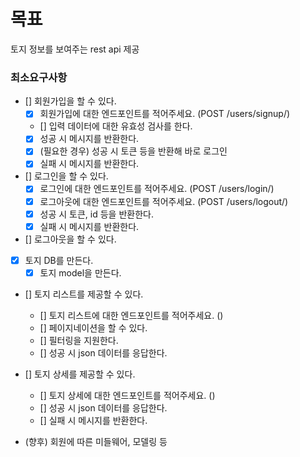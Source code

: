 # 목표

토지 정보를 보여주는 rest api 제공

### 최소요구사항

- [] 회원가입을 할 수 있다.
  - [x] 회원가입에 대한 엔드포인트를 적어주세요. (POST /users/signup/)
  - [] 입력 데이터에 대한 유효성 검사를 한다.
  - [x] 성공 시 메시지를 반환한다.
  - [x] (필요한 경우) 성공 시 토큰 등을 반환해 바로 로그인
  - [x] 실패 시 메시지를 반환한다.
- [] 로그인을 할 수 있다.
  - [x] 로그인에 대한 엔드포인트를 적어주세요. (POST /users/login/)
  - [x] 로그아웃에 대한 엔드포인트를 적어주세요. (POST /users/logout/)
  - [x] 성공 시 토큰, id 등을 반환한다.
  - [x] 실패 시 메시지를 반환한다.
- [] 로그아웃을 할 수 있다.
- [x] 토지 DB를 만든다.
  - [x] 토지 model을 만든다.
- [] 토지 리스트를 제공할 수 있다.
  - [] 토지 리스트에 대한 엔드포인트를 적어주세요. ()
  - [] 페이지네이션을 할 수 있다.
  - [] 필터링을 지원한다.
  - [] 성공 시 json 데이터를 응답한다.
- [] 토지 상세를 제공할 수 있다.
  - [] 토지 상세에 대한 엔드포인트를 적어주세요. ()
  - [] 성공 시 json 데이터를 응답한다.
  - [] 실패 시 메시지를 반환한다.

- (향후) 회원에 따른 미들웨어, 모델링 등